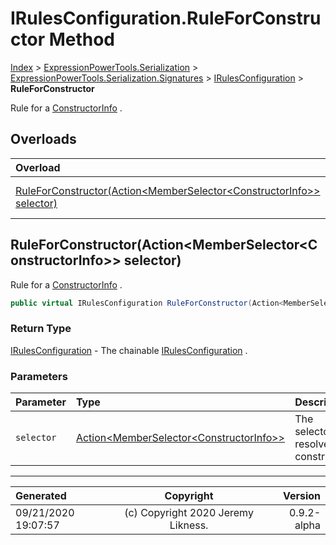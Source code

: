 ﻿# IRulesConfiguration.RuleForConstructor Method

[Index](../index.md) > [ExpressionPowerTools.Serialization](ExpressionPowerTools.Serialization.a.md) > [ExpressionPowerTools.Serialization.Signatures](ExpressionPowerTools.Serialization.Signatures.n.md) > [IRulesConfiguration](ExpressionPowerTools.Serialization.Signatures.IRulesConfiguration.i.md) > **RuleForConstructor**

Rule for a [ConstructorInfo](https://docs.microsoft.com/dotnet/api/system.reflection.constructorinfo) .

## Overloads

| Overload | Description |
| :-- | :-- |
| [RuleForConstructor(Action&lt;MemberSelector&lt;ConstructorInfo>> selector)](#ruleforconstructoractionmemberselectorconstructorinfo-selector) | Rule for a [ConstructorInfo](https://docs.microsoft.com/dotnet/api/system.reflection.constructorinfo) . |
## RuleForConstructor(Action&lt;MemberSelector&lt;ConstructorInfo>> selector)

Rule for a [ConstructorInfo](https://docs.microsoft.com/dotnet/api/system.reflection.constructorinfo) .

```csharp
public virtual IRulesConfiguration RuleForConstructor(Action<MemberSelector<ConstructorInfo>> selector)
```

### Return Type

 [IRulesConfiguration](ExpressionPowerTools.Serialization.Signatures.IRulesConfiguration.i.md)  - The chainable [IRulesConfiguration](ExpressionPowerTools.Serialization.Signatures.IRulesConfiguration.i.md) .

### Parameters

| Parameter | Type | Description |
| :-- | :-- | :-- |
| `selector` | [Action&lt;MemberSelector&lt;ConstructorInfo>>](https://docs.microsoft.com/dotnet/api/system.action-1) | The selector to resolve the constructor. |



---

| Generated | Copyright | Version |
| :-- | :-: | --: |
| 09/21/2020 19:07:57 | (c) Copyright 2020 Jeremy Likness. | 0.9.2-alpha |
